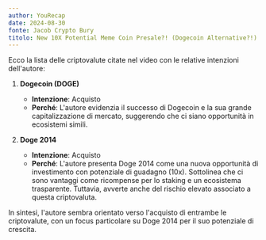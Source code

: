 ```yaml
---
author: YouRecap
date: 2024-08-30
fonte: Jacob Crypto Bury
titolo: New 10X Potential Meme Coin Presale?! (Dogecoin Alternative?!)
---
```


Ecco la lista delle criptovalute citate nel video con le relative intenzioni dell'autore:

1. **Dogecoin (DOGE)** 
   - **Intenzione**: Acquisto
   - **Perché**: L'autore evidenzia il successo di Dogecoin e la sua grande capitalizzazione di mercato, suggerendo che ci siano opportunità in ecosistemi simili.

2. **Doge 2014**
   - **Intenzione**: Acquisto
   - **Perché**: L'autore presenta Doge 2014 come una nuova opportunità di investimento con potenziale di guadagno (10x). Sottolinea che ci sono vantaggi come ricompense per lo staking e un ecosistema trasparente. Tuttavia, avverte anche del rischio elevato associato a questa criptovaluta.

In sintesi, l'autore sembra orientato verso l'acquisto di entrambe le criptovalute, con un focus particolare su Doge 2014 per il suo potenziale di crescita.
